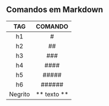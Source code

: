 ##  Comandos em Markdown 

TAG     |  COMANDO
:------:|:--------:
 h1     |     #
 h2     |    ##
 h3     |   ###
 h4     |  ####
 h5     | #####
 h6     |######
Negrito |** texto **
